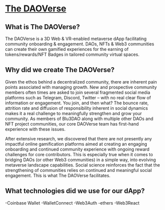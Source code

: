 # [The DAOVerse](https://thedaoverse.org/)

## What is The DAOVerse?

The DAOVerse is a 3D Web & VR-enabled metaverse dApp facilitating community onboarding & engagement. DAOs, NFTs & Web3 communities can create their own gamified experiences for the earning of tokens/rewards/NFT Badges in tailored community virtual spaces.

## Why did we create The DAOVerse?
Given the ethos behind a decentralized community, there are inherent pain points associated with managing growth. New and prospective community members often times are asked to join several fragmented social media platforms such as Telegram, Discord, Twitter – with no real clear flow of information or engagement. You join, and then what? The bounce rate, attrition rate and diffusion of responsibility inherent in social dynamics makes it a real challenge to meaningfully strengthen and grow your community. As members of Blu3DAO along with multiple other DAOs and NFT project communities, our core DAOVerse team has first-hand experience with these issues. 

After extensive research, we discovered that there are not presently any impactful online gamification platforms aimed at creating an engaging onboarding and continued community experience with ongoing reward challenges for core contributors. This is especially true when it comes to bridging DAOs (or other Web3 communities) in a simple way, into evolving metaverse landscape capabilities. Social science reinforces the fact that the strengthening of communities relies on continued and meaningful social engagement. This is what The DAOVerse facilitates.


## What technologies did we use for our dApp?
-Coinbase Wallet
-WalletConnect
-Web3Auth
-ethers
-Web3React



